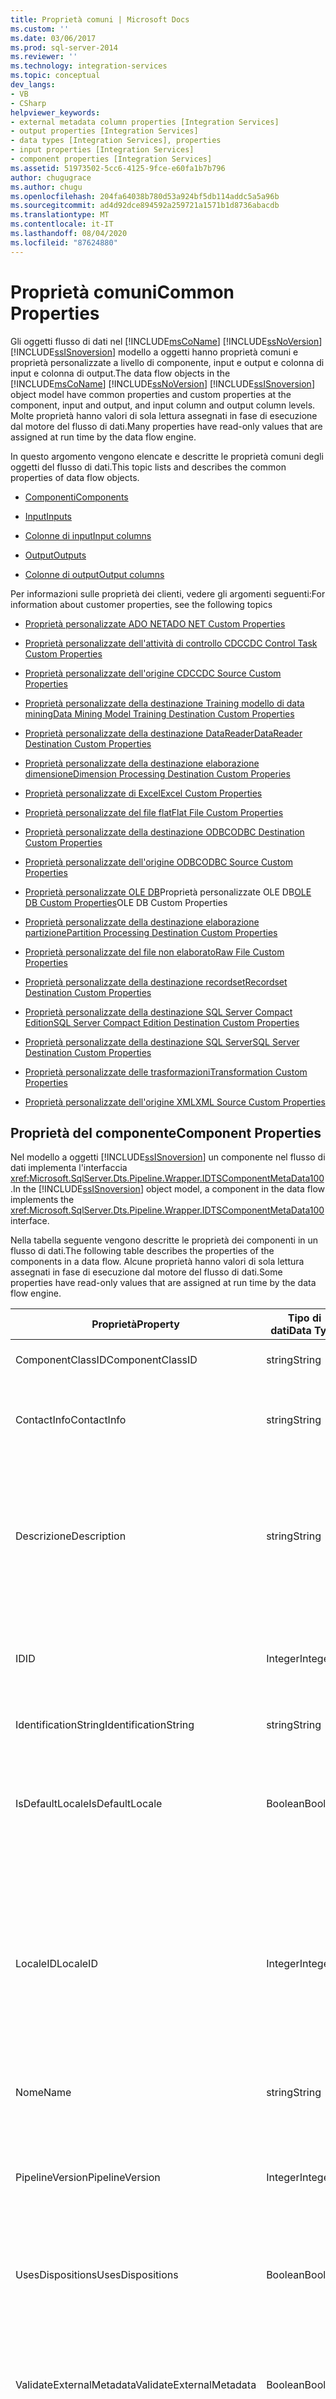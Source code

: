 ```yaml
---
title: Proprietà comuni | Microsoft Docs
ms.custom: ''
ms.date: 03/06/2017
ms.prod: sql-server-2014
ms.reviewer: ''
ms.technology: integration-services
ms.topic: conceptual
dev_langs:
- VB
- CSharp
helpviewer_keywords:
- external metadata column properties [Integration Services]
- output properties [Integration Services]
- data types [Integration Services], properties
- input properties [Integration Services]
- component properties [Integration Services]
ms.assetid: 51973502-5cc6-4125-9fce-e60fa1b7b796
author: chugugrace
ms.author: chugu
ms.openlocfilehash: 204fa64038b780d53a924bf5db114addc5a5a96b
ms.sourcegitcommit: ad4d92dce894592a259721a1571b1d8736abacdb
ms.translationtype: MT
ms.contentlocale: it-IT
ms.lasthandoff: 08/04/2020
ms.locfileid: "87624880"
---
```

# <a name="common-properties"></a><span data-ttu-id="7b763-102">Proprietà comuni</span><span class="sxs-lookup"><span data-stu-id="7b763-102">Common Properties</span></span>
  <span data-ttu-id="7b763-103">Gli oggetti flusso di dati nel [!INCLUDE[msCoName](../includes/msconame-md.md)] [!INCLUDE[ssNoVersion](../includes/ssnoversion-md.md)] [!INCLUDE[ssISnoversion](../includes/ssisnoversion-md.md)] modello a oggetti hanno proprietà comuni e proprietà personalizzate a livello di componente, input e output e colonna di input e colonna di output.</span><span class="sxs-lookup"><span data-stu-id="7b763-103">The data flow objects in the [!INCLUDE[msCoName](../includes/msconame-md.md)] [!INCLUDE[ssNoVersion](../includes/ssnoversion-md.md)] [!INCLUDE[ssISnoversion](../includes/ssisnoversion-md.md)] object model have common properties and custom properties at the component, input and output, and input column and output column levels.</span></span> <span data-ttu-id="7b763-104">Molte proprietà hanno valori di sola lettura assegnati in fase di esecuzione dal motore del flusso di dati.</span><span class="sxs-lookup"><span data-stu-id="7b763-104">Many properties have read-only values that are assigned at run time by the data flow engine.</span></span>  
  
 <span data-ttu-id="7b763-105">In questo argomento vengono elencate e descritte le proprietà comuni degli oggetti del flusso di dati.</span><span class="sxs-lookup"><span data-stu-id="7b763-105">This topic lists and describes the common properties of data flow objects.</span></span>  
  
-   [<span data-ttu-id="7b763-106">Componenti</span><span class="sxs-lookup"><span data-stu-id="7b763-106">Components</span></span>](#components)  
  
-   [<span data-ttu-id="7b763-107">Input</span><span class="sxs-lookup"><span data-stu-id="7b763-107">Inputs</span></span>](#inputs)  
  
-   [<span data-ttu-id="7b763-108">Colonne di input</span><span class="sxs-lookup"><span data-stu-id="7b763-108">Input columns</span></span>](#inputcolumns)  
  
-   [<span data-ttu-id="7b763-109">Output</span><span class="sxs-lookup"><span data-stu-id="7b763-109">Outputs</span></span>](#outputs)  
  
-   [<span data-ttu-id="7b763-110">Colonne di output</span><span class="sxs-lookup"><span data-stu-id="7b763-110">Output columns</span></span>](#outputcolumns)  
  
 <span data-ttu-id="7b763-111">Per informazioni sulle proprietà dei clienti, vedere gli argomenti seguenti:</span><span class="sxs-lookup"><span data-stu-id="7b763-111">For information about customer properties, see the following topics</span></span>  
  
-   [<span data-ttu-id="7b763-112">Proprietà personalizzate ADO NET</span><span class="sxs-lookup"><span data-stu-id="7b763-112">ADO NET Custom Properties</span></span>](data-flow/ado-net-custom-properties.md)  
  
-   [<span data-ttu-id="7b763-113">Proprietà personalizzate dell'attività di controllo CDC</span><span class="sxs-lookup"><span data-stu-id="7b763-113">CDC Control Task Custom Properties</span></span>](control-flow/cdc-control-task-custom-properties.md)  
  
-   [<span data-ttu-id="7b763-114">Proprietà personalizzate dell'origine CDC</span><span class="sxs-lookup"><span data-stu-id="7b763-114">CDC Source Custom Properties</span></span>](data-flow/cdc-source-custom-properties.md)  
  
-   [<span data-ttu-id="7b763-115">Proprietà personalizzate della destinazione Training modello di data mining</span><span class="sxs-lookup"><span data-stu-id="7b763-115">Data Mining Model Training Destination Custom Properties</span></span>](data-flow/data-mining-model-training-destination-custom-properties.md)  
  
-   [<span data-ttu-id="7b763-116">Proprietà personalizzate della destinazione DataReader</span><span class="sxs-lookup"><span data-stu-id="7b763-116">DataReader Destination Custom Properties</span></span>](data-flow/datareader-destination-custom-properties.md)  
  
-   [<span data-ttu-id="7b763-117">Proprietà personalizzate della destinazione elaborazione dimensione</span><span class="sxs-lookup"><span data-stu-id="7b763-117">Dimension Processing Destination Custom Properies</span></span>](data-flow/dimension-processing-destination-custom-properies.md)  
  
-   [<span data-ttu-id="7b763-118">Proprietà personalizzate di Excel</span><span class="sxs-lookup"><span data-stu-id="7b763-118">Excel Custom Properties</span></span>](data-flow/excel-custom-properties.md)  
  
-   [<span data-ttu-id="7b763-119">Proprietà personalizzate del file flat</span><span class="sxs-lookup"><span data-stu-id="7b763-119">Flat File Custom Properties</span></span>](data-flow/flat-file-custom-properties.md)  
  
-   [<span data-ttu-id="7b763-120">Proprietà personalizzate della destinazione ODBC</span><span class="sxs-lookup"><span data-stu-id="7b763-120">ODBC Destination Custom Properties</span></span>](data-flow/odbc-destination-custom-properties.md)  
  
-   [<span data-ttu-id="7b763-121">Proprietà personalizzate dell'origine ODBC</span><span class="sxs-lookup"><span data-stu-id="7b763-121">ODBC Source Custom Properties</span></span>](data-flow/odbc-source-custom-properties.md)  
  
-   <span data-ttu-id="7b763-122">[Proprietà personalizzate OLE DB](data-flow/ole-db-custom-properties.md)Proprietà personalizzate OLE DB</span><span class="sxs-lookup"><span data-stu-id="7b763-122">[OLE DB Custom Properties](data-flow/ole-db-custom-properties.md)OLE DB Custom Properties</span></span>  
  
-   [<span data-ttu-id="7b763-123">Proprietà personalizzate della destinazione elaborazione partizione</span><span class="sxs-lookup"><span data-stu-id="7b763-123">Partition Processing Destination Custom Properties</span></span>](data-flow/partition-processing-destination-custom-properties.md)  
  
-   [<span data-ttu-id="7b763-124">Proprietà personalizzate del file non elaborato</span><span class="sxs-lookup"><span data-stu-id="7b763-124">Raw File Custom Properties</span></span>](data-flow/raw-file-custom-properties.md)  
  
-   [<span data-ttu-id="7b763-125">Proprietà personalizzate della destinazione recordset</span><span class="sxs-lookup"><span data-stu-id="7b763-125">Recordset Destination Custom Properties</span></span>](data-flow/recordset-destination-custom-properties.md)  
  
-   [<span data-ttu-id="7b763-126">Proprietà personalizzate della destinazione SQL Server Compact Edition</span><span class="sxs-lookup"><span data-stu-id="7b763-126">SQL Server Compact Edition Destination Custom Properties</span></span>](data-flow/sql-server-compact-edition-destination-custom-properties.md)  
  
-   [<span data-ttu-id="7b763-127">Proprietà personalizzate della destinazione SQL Server</span><span class="sxs-lookup"><span data-stu-id="7b763-127">SQL Server Destination Custom Properties</span></span>](data-flow/sql-server-destination-custom-properties.md)  
  
-   [<span data-ttu-id="7b763-128">Proprietà personalizzate delle trasformazioni</span><span class="sxs-lookup"><span data-stu-id="7b763-128">Transformation Custom Properties</span></span>](data-flow/transformations/transformation-custom-properties.md)  
  
-   [<span data-ttu-id="7b763-129">Proprietà personalizzate dell'origine XML</span><span class="sxs-lookup"><span data-stu-id="7b763-129">XML Source Custom Properties</span></span>](data-flow/xml-source-custom-properties.md)  
  
##  <a name="component-properties"></a><a name="components"></a><span data-ttu-id="7b763-130">Proprietà del componente</span><span class="sxs-lookup"><span data-stu-id="7b763-130">Component Properties</span></span>  
 <span data-ttu-id="7b763-131">Nel modello a oggetti [!INCLUDE[ssISnoversion](../includes/ssisnoversion-md.md)] un componente nel flusso di dati implementa l'interfaccia <xref:Microsoft.SqlServer.Dts.Pipeline.Wrapper.IDTSComponentMetaData100>.</span><span class="sxs-lookup"><span data-stu-id="7b763-131">In the [!INCLUDE[ssISnoversion](../includes/ssisnoversion-md.md)] object model, a component in the data flow implements the <xref:Microsoft.SqlServer.Dts.Pipeline.Wrapper.IDTSComponentMetaData100> interface.</span></span>  
  
 <span data-ttu-id="7b763-132">Nella tabella seguente vengono descritte le proprietà dei componenti in un flusso di dati.</span><span class="sxs-lookup"><span data-stu-id="7b763-132">The following table describes the properties of the components in a data flow.</span></span> <span data-ttu-id="7b763-133">Alcune proprietà hanno valori di sola lettura assegnati in fase di esecuzione dal motore del flusso di dati.</span><span class="sxs-lookup"><span data-stu-id="7b763-133">Some properties have read-only values that are assigned at run time by the data flow engine.</span></span>  
  
|<span data-ttu-id="7b763-134">Proprietà</span><span class="sxs-lookup"><span data-stu-id="7b763-134">Property</span></span>|<span data-ttu-id="7b763-135">Tipo di dati</span><span class="sxs-lookup"><span data-stu-id="7b763-135">Data Type</span></span>|<span data-ttu-id="7b763-136">Descrizione</span><span class="sxs-lookup"><span data-stu-id="7b763-136">Description</span></span>|  
|--------------|---------------|-----------------|  
|<span data-ttu-id="7b763-137">ComponentClassID</span><span class="sxs-lookup"><span data-stu-id="7b763-137">ComponentClassID</span></span>|<span data-ttu-id="7b763-138">string</span><span class="sxs-lookup"><span data-stu-id="7b763-138">String</span></span>|<span data-ttu-id="7b763-139">Valore CLSID del componente.</span><span class="sxs-lookup"><span data-stu-id="7b763-139">The CLSID of the component.</span></span>|  
|<span data-ttu-id="7b763-140">ContactInfo</span><span class="sxs-lookup"><span data-stu-id="7b763-140">ContactInfo</span></span>|<span data-ttu-id="7b763-141">string</span><span class="sxs-lookup"><span data-stu-id="7b763-141">String</span></span>|<span data-ttu-id="7b763-142">Informazioni di contatto dello sviluppatore di un componente.</span><span class="sxs-lookup"><span data-stu-id="7b763-142">Contact information for the developer of a component.</span></span>|  
|<span data-ttu-id="7b763-143">Descrizione</span><span class="sxs-lookup"><span data-stu-id="7b763-143">Description</span></span>|<span data-ttu-id="7b763-144">string</span><span class="sxs-lookup"><span data-stu-id="7b763-144">String</span></span>|<span data-ttu-id="7b763-145">Descrizione del componente flusso di dati.</span><span class="sxs-lookup"><span data-stu-id="7b763-145">The description of the data flow component.</span></span> <span data-ttu-id="7b763-146">Il valore predefinito di questa proprietà è il nome del componente flusso di dati.</span><span class="sxs-lookup"><span data-stu-id="7b763-146">The default value of this property is the name of the data flow component.</span></span>|  
|<span data-ttu-id="7b763-147">ID</span><span class="sxs-lookup"><span data-stu-id="7b763-147">ID</span></span>|<span data-ttu-id="7b763-148">Integer</span><span class="sxs-lookup"><span data-stu-id="7b763-148">Integer</span></span>|<span data-ttu-id="7b763-149">Valore che identifica in modo univoco questa istanza del componente.</span><span class="sxs-lookup"><span data-stu-id="7b763-149">A value that uniquely identifies this instance of the component.</span></span>|  
|<span data-ttu-id="7b763-150">IdentificationString</span><span class="sxs-lookup"><span data-stu-id="7b763-150">IdentificationString</span></span>|<span data-ttu-id="7b763-151">string</span><span class="sxs-lookup"><span data-stu-id="7b763-151">String</span></span>|<span data-ttu-id="7b763-152">Identifica il componente.</span><span class="sxs-lookup"><span data-stu-id="7b763-152">Identifies the component.</span></span>|  
|<span data-ttu-id="7b763-153">IsDefaultLocale</span><span class="sxs-lookup"><span data-stu-id="7b763-153">IsDefaultLocale</span></span>|<span data-ttu-id="7b763-154">Boolean</span><span class="sxs-lookup"><span data-stu-id="7b763-154">Boolean</span></span>|<span data-ttu-id="7b763-155">Indica se il componente utilizza le impostazioni locali dell'attività Flusso di dati alla quale appartiene.</span><span class="sxs-lookup"><span data-stu-id="7b763-155">Indicates whether the component uses the locale of the Data Flow task to which it belongs.</span></span>|  
|<span data-ttu-id="7b763-156">LocaleID</span><span class="sxs-lookup"><span data-stu-id="7b763-156">LocaleID</span></span>|<span data-ttu-id="7b763-157">Integer</span><span class="sxs-lookup"><span data-stu-id="7b763-157">Integer</span></span>|<span data-ttu-id="7b763-158">Impostazioni locali che il componente flusso di dati utilizza durante l'esecuzione del pacchetto.</span><span class="sxs-lookup"><span data-stu-id="7b763-158">The locale that the data flow component uses when the package runs.</span></span> <span data-ttu-id="7b763-159">Tutte le impostazioni locali di Windows sono disponibili per l'utilizzo nei componenti flusso di dati.</span><span class="sxs-lookup"><span data-stu-id="7b763-159">All Windows locales are available for use in data flow components.</span></span>|  
|<span data-ttu-id="7b763-160">Nome</span><span class="sxs-lookup"><span data-stu-id="7b763-160">Name</span></span>|<span data-ttu-id="7b763-161">string</span><span class="sxs-lookup"><span data-stu-id="7b763-161">String</span></span>|<span data-ttu-id="7b763-162">Nome del componente del flusso di dati.</span><span class="sxs-lookup"><span data-stu-id="7b763-162">The name of the data flow component.</span></span>|  
|<span data-ttu-id="7b763-163">PipelineVersion</span><span class="sxs-lookup"><span data-stu-id="7b763-163">PipelineVersion</span></span>|<span data-ttu-id="7b763-164">Integer</span><span class="sxs-lookup"><span data-stu-id="7b763-164">Integer</span></span>|<span data-ttu-id="7b763-165">Versione dell'attività Flusso di dati nella quale il componente è progettato per l'esecuzione.</span><span class="sxs-lookup"><span data-stu-id="7b763-165">The version of the data flow task within which a component is designed to execute.</span></span>|  
|<span data-ttu-id="7b763-166">UsesDispositions</span><span class="sxs-lookup"><span data-stu-id="7b763-166">UsesDispositions</span></span>|<span data-ttu-id="7b763-167">Boolean</span><span class="sxs-lookup"><span data-stu-id="7b763-167">Boolean</span></span>|<span data-ttu-id="7b763-168">Indica se un componente ha un output degli errori.</span><span class="sxs-lookup"><span data-stu-id="7b763-168">Indicates whether a component has an error output.</span></span>|  
|<span data-ttu-id="7b763-169">ValidateExternalMetadata</span><span class="sxs-lookup"><span data-stu-id="7b763-169">ValidateExternalMetadata</span></span>|<span data-ttu-id="7b763-170">Boolean</span><span class="sxs-lookup"><span data-stu-id="7b763-170">Boolean</span></span>|<span data-ttu-id="7b763-171">Indica se i metadati delle colonne esterne sono convalidati.</span><span class="sxs-lookup"><span data-stu-id="7b763-171">Indicates whether the metadata of external columns is validated.</span></span> <span data-ttu-id="7b763-172">Il valore predefinito di questa proprietà è `True`.</span><span class="sxs-lookup"><span data-stu-id="7b763-172">The default value of this property is `True`.</span></span>|  
|<span data-ttu-id="7b763-173">Versione</span><span class="sxs-lookup"><span data-stu-id="7b763-173">Version</span></span>|<span data-ttu-id="7b763-174">Integer</span><span class="sxs-lookup"><span data-stu-id="7b763-174">Integer</span></span>|<span data-ttu-id="7b763-175">Versione di un componente.</span><span class="sxs-lookup"><span data-stu-id="7b763-175">The version of a component.</span></span>|  
  
##  <a name="input-properties"></a><a name="inputs"></a><span data-ttu-id="7b763-176">Proprietà di input</span><span class="sxs-lookup"><span data-stu-id="7b763-176">Input Properties</span></span>  
 <span data-ttu-id="7b763-177">Nel modello a oggetti [!INCLUDE[ssISnoversion](../includes/ssisnoversion-md.md)] , le trasformazioni e le destinazioni includono input.</span><span class="sxs-lookup"><span data-stu-id="7b763-177">In the [!INCLUDE[ssISnoversion](../includes/ssisnoversion-md.md)] object model, transformations and destinations have inputs.</span></span> <span data-ttu-id="7b763-178">L'input di un componente nel flusso di dati implementa l'interfaccia <xref:Microsoft.SqlServer.Dts.Pipeline.Wrapper.IDTSInput100>.</span><span class="sxs-lookup"><span data-stu-id="7b763-178">An input of a component in the data flow implements the <xref:Microsoft.SqlServer.Dts.Pipeline.Wrapper.IDTSInput100> interface.</span></span>  
  
 <span data-ttu-id="7b763-179">Nella tabella seguente vengono descritte le proprietà degli input dei componenti in un flusso di dati.</span><span class="sxs-lookup"><span data-stu-id="7b763-179">The following table describes the properties of the inputs of components in a data flow.</span></span> <span data-ttu-id="7b763-180">Alcune proprietà hanno valori di sola lettura assegnati in fase di esecuzione dal motore del flusso di dati.</span><span class="sxs-lookup"><span data-stu-id="7b763-180">Some properties have read-only values that are assigned at run time by the data flow engine.</span></span>  
  
|<span data-ttu-id="7b763-181">Proprietà</span><span class="sxs-lookup"><span data-stu-id="7b763-181">Property</span></span>|<span data-ttu-id="7b763-182">Tipo di dati</span><span class="sxs-lookup"><span data-stu-id="7b763-182">Data Type</span></span>|<span data-ttu-id="7b763-183">Descrizione</span><span class="sxs-lookup"><span data-stu-id="7b763-183">Description</span></span>|  
|--------------|---------------|-----------------|  
|<span data-ttu-id="7b763-184">Descrizione</span><span class="sxs-lookup"><span data-stu-id="7b763-184">Description</span></span>|<span data-ttu-id="7b763-185">string</span><span class="sxs-lookup"><span data-stu-id="7b763-185">String</span></span>|<span data-ttu-id="7b763-186">Descrizione dell'input.</span><span class="sxs-lookup"><span data-stu-id="7b763-186">The description of the input.</span></span>|  
|<span data-ttu-id="7b763-187">ErrorOrTruncationOperation</span><span class="sxs-lookup"><span data-stu-id="7b763-187">ErrorOrTruncationOperation</span></span>|<span data-ttu-id="7b763-188">string</span><span class="sxs-lookup"><span data-stu-id="7b763-188">String</span></span>|<span data-ttu-id="7b763-189">Stringa facoltativa che specifica i tipi di errori o troncamenti che possono verificarsi durante l'elaborazione di una riga.</span><span class="sxs-lookup"><span data-stu-id="7b763-189">An optional string that specifies the types of errors or truncations that can occur when processing a row.</span></span>|  
|<span data-ttu-id="7b763-190">ErrorRowDisposition</span><span class="sxs-lookup"><span data-stu-id="7b763-190">ErrorRowDisposition</span></span>|<xref:Microsoft.SqlServer.Dts.Pipeline.Wrapper.DTSRowDisposition>|<span data-ttu-id="7b763-191">Valore che specifica la gestione degli errori.</span><span class="sxs-lookup"><span data-stu-id="7b763-191">A value that specifies the handling of errors.</span></span> <span data-ttu-id="7b763-192">I possibili valori sono `Fail component`, `Ignore failure` e `Redirect row`.</span><span class="sxs-lookup"><span data-stu-id="7b763-192">The values are `Fail component`, `Ignore failure`, and `Redirect row`.</span></span>|  
|<span data-ttu-id="7b763-193">HasSideEffects</span><span class="sxs-lookup"><span data-stu-id="7b763-193">HasSideEffects</span></span>|<span data-ttu-id="7b763-194">Boolean</span><span class="sxs-lookup"><span data-stu-id="7b763-194">Boolean</span></span>|<span data-ttu-id="7b763-195">Indica se un componente può essere rimosso dal piano di esecuzione del flusso di dati quando non è collegato a un componente downstream e quando `RunInOptimizedMode` è `true` .</span><span class="sxs-lookup"><span data-stu-id="7b763-195">Indicates whether a component can be removed from the execution plan of the data flow when it is not attached to a downstream component and when `RunInOptimizedMode` is `true`.</span></span>|  
|<span data-ttu-id="7b763-196">ID</span><span class="sxs-lookup"><span data-stu-id="7b763-196">ID</span></span>|<span data-ttu-id="7b763-197">Integer</span><span class="sxs-lookup"><span data-stu-id="7b763-197">Integer</span></span>|<span data-ttu-id="7b763-198">Valore che identifica l'input in modo univoco.</span><span class="sxs-lookup"><span data-stu-id="7b763-198">A value that uniquely identifies the input.</span></span>|  
|<span data-ttu-id="7b763-199">IdentificationString</span><span class="sxs-lookup"><span data-stu-id="7b763-199">IdentificationString</span></span>|<span data-ttu-id="7b763-200">string</span><span class="sxs-lookup"><span data-stu-id="7b763-200">String</span></span>|<span data-ttu-id="7b763-201">Stringa che identifica l'input.</span><span class="sxs-lookup"><span data-stu-id="7b763-201">A string that identifies the input.</span></span>|  
|<span data-ttu-id="7b763-202">IsSorted</span><span class="sxs-lookup"><span data-stu-id="7b763-202">IsSorted</span></span>|<span data-ttu-id="7b763-203">Boolean</span><span class="sxs-lookup"><span data-stu-id="7b763-203">Boolean</span></span>|<span data-ttu-id="7b763-204">Indica se i dati nell'input sono ordinati.</span><span class="sxs-lookup"><span data-stu-id="7b763-204">Indicates whether the data in the input is sorted.</span></span>|  
|<span data-ttu-id="7b763-205">Nome</span><span class="sxs-lookup"><span data-stu-id="7b763-205">Name</span></span>|<span data-ttu-id="7b763-206">string</span><span class="sxs-lookup"><span data-stu-id="7b763-206">String</span></span>|<span data-ttu-id="7b763-207">Nome dell'input.</span><span class="sxs-lookup"><span data-stu-id="7b763-207">The name of the input.</span></span>|  
|<span data-ttu-id="7b763-208">SourceLocale</span><span class="sxs-lookup"><span data-stu-id="7b763-208">SourceLocale</span></span>|<span data-ttu-id="7b763-209">Integer</span><span class="sxs-lookup"><span data-stu-id="7b763-209">Integer</span></span>|<span data-ttu-id="7b763-210">ID delle impostazioni locali (LCID) dei dati di input.</span><span class="sxs-lookup"><span data-stu-id="7b763-210">The locale ID (LCID) of the input data.</span></span>|  
|<span data-ttu-id="7b763-211">TruncationRowDisposition</span><span class="sxs-lookup"><span data-stu-id="7b763-211">TruncationRowDisposition</span></span>|<xref:Microsoft.SqlServer.Dts.Pipeline.Wrapper.DTSRowDisposition>|<span data-ttu-id="7b763-212">Valore che determina la gestione dei troncamenti da parte del componente durante l'elaborazione delle righe.</span><span class="sxs-lookup"><span data-stu-id="7b763-212">A value that determines how the component handles truncations that occur when processing rows.</span></span> <span data-ttu-id="7b763-213">.</span><span class="sxs-lookup"><span data-stu-id="7b763-213">.</span></span> <span data-ttu-id="7b763-214">I possibili valori sono `Fail component`, `Ignore failure` e `Redirect row`.</span><span class="sxs-lookup"><span data-stu-id="7b763-214">The values are `Fail component`, `Ignore failure`, and `Redirect row`.</span></span>|  
  
 <span data-ttu-id="7b763-215">Le destinazioni e alcune trasformazioni non supportano gli output degli errori e le proprietà ErrorRowDisposition e TruncationRowDisposition di questi componenti sono di sola lettura.</span><span class="sxs-lookup"><span data-stu-id="7b763-215">Destinations and some transformations do not support error outputs, and the ErrorRowDisposition and TruncationRowDisposition properties of these components are read-only.</span></span>  
  
###  <a name="input-column-properties"></a><a name="inputcolumns"></a><span data-ttu-id="7b763-216">Proprietà delle colonne di input</span><span class="sxs-lookup"><span data-stu-id="7b763-216">Input Column Properties</span></span>  
 <span data-ttu-id="7b763-217">Nel modello a oggetti [!INCLUDE[ssISnoversion](../includes/ssisnoversion-md.md)] , un input contiene una raccolta di colonne di input.</span><span class="sxs-lookup"><span data-stu-id="7b763-217">In the [!INCLUDE[ssISnoversion](../includes/ssisnoversion-md.md)] object model, an input contains a collection of input columns.</span></span> <span data-ttu-id="7b763-218">Una colonna di input di un componente nel flusso di dati implementa l'interfaccia <xref:Microsoft.SqlServer.Dts.Pipeline.Wrapper.IDTSInputColumn100>.</span><span class="sxs-lookup"><span data-stu-id="7b763-218">An input column of a component in the data flow implements the <xref:Microsoft.SqlServer.Dts.Pipeline.Wrapper.IDTSInputColumn100> interface.</span></span>  
  
 <span data-ttu-id="7b763-219">Nella tabella seguente vengono descritte le proprietà delle colonne di input dei componenti in un flusso di dati.</span><span class="sxs-lookup"><span data-stu-id="7b763-219">The following table describes the properties of the input columns of components in a data flow.</span></span> <span data-ttu-id="7b763-220">Alcune proprietà hanno valori di sola lettura assegnati in fase di esecuzione dal motore del flusso di dati.</span><span class="sxs-lookup"><span data-stu-id="7b763-220">Some properties have read-only values that are assigned at run time by the data flow engine.</span></span>  
  
|<span data-ttu-id="7b763-221">Proprietà</span><span class="sxs-lookup"><span data-stu-id="7b763-221">Property</span></span>|<span data-ttu-id="7b763-222">Tipo di dati</span><span class="sxs-lookup"><span data-stu-id="7b763-222">Data Type</span></span>|<span data-ttu-id="7b763-223">Descrizione</span><span class="sxs-lookup"><span data-stu-id="7b763-223">Description</span></span>|  
|--------------|---------------|-----------------|  
|<span data-ttu-id="7b763-224">ComparisonFlags</span><span class="sxs-lookup"><span data-stu-id="7b763-224">ComparisonFlags</span></span>|<span data-ttu-id="7b763-225">Integer</span><span class="sxs-lookup"><span data-stu-id="7b763-225">Integer</span></span>|<span data-ttu-id="7b763-226">Set di flag che specificano il confronto di colonne che hanno un tipo di dati character.</span><span class="sxs-lookup"><span data-stu-id="7b763-226">A set of flags that specify the comparison of columns that have a character data type.</span></span> <span data-ttu-id="7b763-227">Per altre informazioni, vedere [Comparing String Data](data-flow/comparing-string-data.md).</span><span class="sxs-lookup"><span data-stu-id="7b763-227">For more information, see [Comparing String Data](data-flow/comparing-string-data.md).</span></span>|  
|<span data-ttu-id="7b763-228">Descrizione</span><span class="sxs-lookup"><span data-stu-id="7b763-228">Description</span></span>|<span data-ttu-id="7b763-229">string</span><span class="sxs-lookup"><span data-stu-id="7b763-229">String</span></span>|<span data-ttu-id="7b763-230">Descrive la colonna di input.</span><span class="sxs-lookup"><span data-stu-id="7b763-230">Describes the input column.</span></span>|  
|<span data-ttu-id="7b763-231">ErrorOrTruncationOperation</span><span class="sxs-lookup"><span data-stu-id="7b763-231">ErrorOrTruncationOperation</span></span>|<span data-ttu-id="7b763-232">string</span><span class="sxs-lookup"><span data-stu-id="7b763-232">String</span></span>|<span data-ttu-id="7b763-233">Stringa facoltativa che specifica i tipi di errori o troncamenti che possono verificarsi durante l'elaborazione di una riga.</span><span class="sxs-lookup"><span data-stu-id="7b763-233">An optional string that specifies the types of errors or truncations that can occur when processing a row.</span></span>|  
|<span data-ttu-id="7b763-234">ErrorRowDisposition</span><span class="sxs-lookup"><span data-stu-id="7b763-234">ErrorRowDisposition</span></span>|<xref:Microsoft.SqlServer.Dts.Pipeline.Wrapper.DTSRowDisposition>|<span data-ttu-id="7b763-235">Valore che specifica la gestione degli errori.</span><span class="sxs-lookup"><span data-stu-id="7b763-235">A value that specifies the handling of errors.</span></span> <span data-ttu-id="7b763-236">I possibili valori sono `Fail component`, `Ignore failure` e `Redirect row`.</span><span class="sxs-lookup"><span data-stu-id="7b763-236">The values are `Fail component`, `Ignore failure`, and `Redirect row`.</span></span>|  
|<span data-ttu-id="7b763-237">ExternalMetadataColumnID</span><span class="sxs-lookup"><span data-stu-id="7b763-237">ExternalMetadataColumnID</span></span>|<xref:Microsoft.SqlServer.Dts.Pipeline.Wrapper.IDTSExternalMetadataColumn100>|<span data-ttu-id="7b763-238">ID della colonna di metadati esterna assegnato a una colonna di input.</span><span class="sxs-lookup"><span data-stu-id="7b763-238">The ID of the external metadata column assigned to an input column.</span></span>|  
|<span data-ttu-id="7b763-239">ID</span><span class="sxs-lookup"><span data-stu-id="7b763-239">ID</span></span>|<span data-ttu-id="7b763-240">Integer</span><span class="sxs-lookup"><span data-stu-id="7b763-240">Integer</span></span>|<span data-ttu-id="7b763-241">Valore che identifica la colonna di input in modo univoco.</span><span class="sxs-lookup"><span data-stu-id="7b763-241">A value that uniquely identifies the input column.</span></span>|  
|<span data-ttu-id="7b763-242">IdentificationString</span><span class="sxs-lookup"><span data-stu-id="7b763-242">IdentificationString</span></span>|<span data-ttu-id="7b763-243">string</span><span class="sxs-lookup"><span data-stu-id="7b763-243">String</span></span>|<span data-ttu-id="7b763-244">Stringa che identifica la colonna di input.</span><span class="sxs-lookup"><span data-stu-id="7b763-244">A string that identifies the input column.</span></span>|  
|<span data-ttu-id="7b763-245">LineageID</span><span class="sxs-lookup"><span data-stu-id="7b763-245">LineageID</span></span>|<span data-ttu-id="7b763-246">Integer</span><span class="sxs-lookup"><span data-stu-id="7b763-246">Integer</span></span>|<span data-ttu-id="7b763-247">ID della colonna a monte.</span><span class="sxs-lookup"><span data-stu-id="7b763-247">The ID of the upstream column.</span></span>|  
|<span data-ttu-id="7b763-248">Nome</span><span class="sxs-lookup"><span data-stu-id="7b763-248">Name</span></span>|<span data-ttu-id="7b763-249">string</span><span class="sxs-lookup"><span data-stu-id="7b763-249">String</span></span>|<span data-ttu-id="7b763-250">Nome della colonna di input.</span><span class="sxs-lookup"><span data-stu-id="7b763-250">The name of the input column.</span></span>|  
|<span data-ttu-id="7b763-251">SortKeyPosition</span><span class="sxs-lookup"><span data-stu-id="7b763-251">SortKeyPosition</span></span>|<span data-ttu-id="7b763-252">Integer</span><span class="sxs-lookup"><span data-stu-id="7b763-252">Integer</span></span>|<span data-ttu-id="7b763-253">Valore che indica se una colonna è ordinata, l'ordinamento e la sequenza di ordinamento di più colonne.</span><span class="sxs-lookup"><span data-stu-id="7b763-253">A value that indicates whether a column is sorted, its sort order, and the sequence in which multiple columns are sorted.</span></span> <span data-ttu-id="7b763-254">Il valore **0** indica che la colonna non è ordinata.</span><span class="sxs-lookup"><span data-stu-id="7b763-254">The value **0** indicates the column is not sorted.</span></span>  <span data-ttu-id="7b763-255">Per altre informazioni, vedere [Ordinamento dei dati per le trasformazioni Unione e Merge Join](data-flow/transformations/sort-data-for-the-merge-and-merge-join-transformations.md).</span><span class="sxs-lookup"><span data-stu-id="7b763-255">For more information, see [Sort Data for the Merge and Merge Join Transformations](data-flow/transformations/sort-data-for-the-merge-and-merge-join-transformations.md).</span></span>|  
|<span data-ttu-id="7b763-256">TruncationRowDisposition</span><span class="sxs-lookup"><span data-stu-id="7b763-256">TruncationRowDisposition</span></span>|<xref:Microsoft.SqlServer.Dts.Pipeline.Wrapper.DTSRowDisposition>|<span data-ttu-id="7b763-257">Valore che determina la gestione dei troncamenti da parte del componente durante l'elaborazione delle righe.</span><span class="sxs-lookup"><span data-stu-id="7b763-257">A value that determines how the component handles truncations that occur when processing rows.</span></span> <span data-ttu-id="7b763-258">I possibili valori sono `Fail component`, `Ignore failure` e `Redirect row`.</span><span class="sxs-lookup"><span data-stu-id="7b763-258">The values are `Fail component`, `Ignore failure`, and `Redirect row`.</span></span>|  
|<span data-ttu-id="7b763-259">UpstreamComponentName</span><span class="sxs-lookup"><span data-stu-id="7b763-259">UpstreamComponentName</span></span>|<span data-ttu-id="7b763-260">string</span><span class="sxs-lookup"><span data-stu-id="7b763-260">String</span></span>|<span data-ttu-id="7b763-261">Nome del componente a monte.</span><span class="sxs-lookup"><span data-stu-id="7b763-261">The name of the upstream component.</span></span>|  
|<span data-ttu-id="7b763-262">UsageType</span><span class="sxs-lookup"><span data-stu-id="7b763-262">UsageType</span></span>|<xref:Microsoft.SqlServer.Dts.Pipeline.Wrapper.DTSUsageType>|<span data-ttu-id="7b763-263">Valore che determina come una colonna di input viene utilizzata dal componente.</span><span class="sxs-lookup"><span data-stu-id="7b763-263">A value that determines how an input column is used by the component.</span></span>|  
  
 <span data-ttu-id="7b763-264">Le colonne di input includono anche le proprietà del tipo di dati descritte in "Proprietà del tipo di dati".</span><span class="sxs-lookup"><span data-stu-id="7b763-264">Input columns also have the data type properties described under "Data Type Properties."</span></span>  
  
##  <a name="output-properties"></a><a name="outputs"></a><span data-ttu-id="7b763-265">Proprietà di output</span><span class="sxs-lookup"><span data-stu-id="7b763-265">Output Properties</span></span>  
 <span data-ttu-id="7b763-266">Nel modello a oggetti [!INCLUDE[ssISnoversion](../includes/ssisnoversion-md.md)] , le origini e le trasformazioni includono output.</span><span class="sxs-lookup"><span data-stu-id="7b763-266">In the [!INCLUDE[ssISnoversion](../includes/ssisnoversion-md.md)] object model, sources and transformations have outputs.</span></span> <span data-ttu-id="7b763-267">L'output di un componente nel flusso di dati implementa l'interfaccia <xref:Microsoft.SqlServer.Dts.Pipeline.Wrapper.IDTSOutput100>.</span><span class="sxs-lookup"><span data-stu-id="7b763-267">An output of a component in the data flow implements the <xref:Microsoft.SqlServer.Dts.Pipeline.Wrapper.IDTSOutput100> interface.</span></span>  
  
 <span data-ttu-id="7b763-268">Nella tabella seguente vengono descritte le proprietà degli output dei componenti in un flusso di dati.</span><span class="sxs-lookup"><span data-stu-id="7b763-268">The following table describes the properties of the outputs of components in a data flow.</span></span> <span data-ttu-id="7b763-269">Alcune proprietà hanno valori di sola lettura assegnati in fase di esecuzione dal motore del flusso di dati.</span><span class="sxs-lookup"><span data-stu-id="7b763-269">Some properties have read-only values that are assigned at run time by the data flow engine.</span></span>  
  
|<span data-ttu-id="7b763-270">Proprietà</span><span class="sxs-lookup"><span data-stu-id="7b763-270">Property</span></span>|<span data-ttu-id="7b763-271">Tipo di dati</span><span class="sxs-lookup"><span data-stu-id="7b763-271">Data Type</span></span>|<span data-ttu-id="7b763-272">Descrizione</span><span class="sxs-lookup"><span data-stu-id="7b763-272">Description</span></span>|  
|--------------|---------------|-----------------|  
|<span data-ttu-id="7b763-273">DeleteOutputOnPathDetached</span><span class="sxs-lookup"><span data-stu-id="7b763-273">DeleteOutputOnPathDetached</span></span>|<span data-ttu-id="7b763-274">Boolean</span><span class="sxs-lookup"><span data-stu-id="7b763-274">Boolean</span></span>|<span data-ttu-id="7b763-275">Valore che determina se il motore del flusso di dati elimina l'output quando viene scollegato da un percorso.</span><span class="sxs-lookup"><span data-stu-id="7b763-275">A value that determines whether the data flow engine deletes the output when it is detached from a path.</span></span>|  
|<span data-ttu-id="7b763-276">Descrizione</span><span class="sxs-lookup"><span data-stu-id="7b763-276">Description</span></span>|<span data-ttu-id="7b763-277">string</span><span class="sxs-lookup"><span data-stu-id="7b763-277">String</span></span>|<span data-ttu-id="7b763-278">Descrive l'output.</span><span class="sxs-lookup"><span data-stu-id="7b763-278">Describes the output.</span></span>|  
|<span data-ttu-id="7b763-279">ErrorOrTruncationOperation</span><span class="sxs-lookup"><span data-stu-id="7b763-279">ErrorOrTruncationOperation</span></span>|<span data-ttu-id="7b763-280">string</span><span class="sxs-lookup"><span data-stu-id="7b763-280">String</span></span>|<span data-ttu-id="7b763-281">Stringa facoltativa che specifica i tipi di errori o troncamenti che possono verificarsi durante l'elaborazione di una riga.</span><span class="sxs-lookup"><span data-stu-id="7b763-281">An optional string that specifies the types of errors or truncations that can occur when processing a row.</span></span>|  
|<span data-ttu-id="7b763-282">ErrorRowDisposition</span><span class="sxs-lookup"><span data-stu-id="7b763-282">ErrorRowDisposition</span></span>|<xref:Microsoft.SqlServer.Dts.Pipeline.Wrapper.DTSRowDisposition>|<span data-ttu-id="7b763-283">Valore che specifica la gestione degli errori.</span><span class="sxs-lookup"><span data-stu-id="7b763-283">A value that specifies the handling of errors.</span></span> <span data-ttu-id="7b763-284">I possibili valori sono `Fail component`, `Ignore failure` e `Redirect row`.</span><span class="sxs-lookup"><span data-stu-id="7b763-284">The values are `Fail component`, `Ignore failure`, and `Redirect row`.</span></span>|  
|<span data-ttu-id="7b763-285">ExclusionGroup</span><span class="sxs-lookup"><span data-stu-id="7b763-285">ExclusionGroup</span></span>|<span data-ttu-id="7b763-286">Integer</span><span class="sxs-lookup"><span data-stu-id="7b763-286">Integer</span></span>|<span data-ttu-id="7b763-287">Valore che identifica un gruppo di output che si escludono a vicenda.</span><span class="sxs-lookup"><span data-stu-id="7b763-287">A value that identifies a group of mutually exclusive outputs.</span></span>|  
|<span data-ttu-id="7b763-288">HasSideEffects</span><span class="sxs-lookup"><span data-stu-id="7b763-288">HasSideEffects</span></span>|<span data-ttu-id="7b763-289">Boolean</span><span class="sxs-lookup"><span data-stu-id="7b763-289">Boolean</span></span>|<span data-ttu-id="7b763-290">Valore che indica se un componente può essere rimosso dal piano di esecuzione del flusso di dati se non è collegato a un componente a monte e se la proprietà `RunInOptimizedMode` è impostata su `true`.</span><span class="sxs-lookup"><span data-stu-id="7b763-290">A value that indicates whether a component can be removed from the execution plan of the data flow when it is not attached to an upstream component and when `RunInOptimizedMode` is `true`.</span></span>|  
|<span data-ttu-id="7b763-291">ID</span><span class="sxs-lookup"><span data-stu-id="7b763-291">ID</span></span>|<span data-ttu-id="7b763-292">Integer</span><span class="sxs-lookup"><span data-stu-id="7b763-292">Integer</span></span>|<span data-ttu-id="7b763-293">Valore che identifica l'output in modo univoco.</span><span class="sxs-lookup"><span data-stu-id="7b763-293">A value that uniquely identifies the output.</span></span>|  
|<span data-ttu-id="7b763-294">IdentificationString</span><span class="sxs-lookup"><span data-stu-id="7b763-294">IdentificationString</span></span>|<span data-ttu-id="7b763-295">string</span><span class="sxs-lookup"><span data-stu-id="7b763-295">String</span></span>|<span data-ttu-id="7b763-296">Stringa che identifica l'output.</span><span class="sxs-lookup"><span data-stu-id="7b763-296">A string that identifies the output.</span></span>|  
|<span data-ttu-id="7b763-297">IsErrorOut</span><span class="sxs-lookup"><span data-stu-id="7b763-297">IsErrorOut</span></span>|<span data-ttu-id="7b763-298">Boolean</span><span class="sxs-lookup"><span data-stu-id="7b763-298">Boolean</span></span>|<span data-ttu-id="7b763-299">Indica se l'output è un output degli errori.</span><span class="sxs-lookup"><span data-stu-id="7b763-299">Indicates whether the output is an error output.</span></span>|  
|<span data-ttu-id="7b763-300">IsSorted</span><span class="sxs-lookup"><span data-stu-id="7b763-300">IsSorted</span></span>|<span data-ttu-id="7b763-301">Boolean</span><span class="sxs-lookup"><span data-stu-id="7b763-301">Boolean</span></span>|<span data-ttu-id="7b763-302">Indica se l'output è ordinato.</span><span class="sxs-lookup"><span data-stu-id="7b763-302">Indicates whether the output is sorted.</span></span> <span data-ttu-id="7b763-303">Il valore predefinito è `False`.</span><span class="sxs-lookup"><span data-stu-id="7b763-303">The default value is `False`.</span></span><br /><br /> <span data-ttu-id="7b763-304">Importante l'impostazione del valore della proprietà su \*\*non \* \* consente di ordinare i dati. \* \* \*\* `IsSorted` `True`</span><span class="sxs-lookup"><span data-stu-id="7b763-304">**\*\* Important \*\*** Setting the value of the `IsSorted` property to `True` does not sort the data.</span></span> <span data-ttu-id="7b763-305">Questa proprietà fornisce solo un hint ai componenti a valle in relazione all'ordinamento precedente dei dati.</span><span class="sxs-lookup"><span data-stu-id="7b763-305">This property only provides a hint to downstream components that the data has been previously sorted.</span></span> <span data-ttu-id="7b763-306">Per altre informazioni, vedere [Ordinamento dei dati per le trasformazioni Unione e Merge Join](data-flow/transformations/sort-data-for-the-merge-and-merge-join-transformations.md).</span><span class="sxs-lookup"><span data-stu-id="7b763-306">For more information, see [Sort Data for the Merge and Merge Join Transformations](data-flow/transformations/sort-data-for-the-merge-and-merge-join-transformations.md).</span></span>|  
|<span data-ttu-id="7b763-307">Nome</span><span class="sxs-lookup"><span data-stu-id="7b763-307">Name</span></span>|<span data-ttu-id="7b763-308">string</span><span class="sxs-lookup"><span data-stu-id="7b763-308">String</span></span>|<span data-ttu-id="7b763-309">Nome dell'output.</span><span class="sxs-lookup"><span data-stu-id="7b763-309">The name of the output.</span></span>|  
|<span data-ttu-id="7b763-310">SynchronousInputID</span><span class="sxs-lookup"><span data-stu-id="7b763-310">SynchronousInputID</span></span>|<span data-ttu-id="7b763-311">Integer</span><span class="sxs-lookup"><span data-stu-id="7b763-311">Integer</span></span>|<span data-ttu-id="7b763-312">ID di un input sincrono all'output.</span><span class="sxs-lookup"><span data-stu-id="7b763-312">The ID of an input that is synchronous to the output.</span></span>|  
|<span data-ttu-id="7b763-313">TruncationRowDisposition</span><span class="sxs-lookup"><span data-stu-id="7b763-313">TruncationRowDisposition</span></span>|<xref:Microsoft.SqlServer.Dts.Pipeline.Wrapper.DTSRowDisposition>|<span data-ttu-id="7b763-314">Valore che determina la gestione dei troncamenti da parte del componente durante l'elaborazione delle righe.</span><span class="sxs-lookup"><span data-stu-id="7b763-314">A value that determines how the component handles truncations that occur when processing rows.</span></span> <span data-ttu-id="7b763-315">I possibili valori sono `Fail component`, `Ignore failure` e `Redirect row`.</span><span class="sxs-lookup"><span data-stu-id="7b763-315">The values are `Fail component`, `Ignore failure`, and `Redirect row`.</span></span>|  
  
###  <a name="output-column-properties"></a><a name="outputcolumns"></a><span data-ttu-id="7b763-316">Proprietà della colonna di output</span><span class="sxs-lookup"><span data-stu-id="7b763-316">Output Column Properties</span></span>  
 <span data-ttu-id="7b763-317">Nel modello a oggetti [!INCLUDE[ssISnoversion](../includes/ssisnoversion-md.md)] , un output contiene una raccolta di colonne di output.</span><span class="sxs-lookup"><span data-stu-id="7b763-317">In the [!INCLUDE[ssISnoversion](../includes/ssisnoversion-md.md)] object model, an output contains a collection of output columns.</span></span> <span data-ttu-id="7b763-318">Una colonna di output di un componente nel flusso di dati implementa l'interfaccia <xref:Microsoft.SqlServer.Dts.Pipeline.Wrapper.IDTSOutputColumn100>.</span><span class="sxs-lookup"><span data-stu-id="7b763-318">An output column of a component in the data flow implements the <xref:Microsoft.SqlServer.Dts.Pipeline.Wrapper.IDTSOutputColumn100> interface.</span></span>  
  
 <span data-ttu-id="7b763-319">Nella tabella seguente vengono descritte le proprietà delle colonne di output dei componenti in un flusso di dati.</span><span class="sxs-lookup"><span data-stu-id="7b763-319">The following table describes the properties of the output columns of components in a data flow.</span></span> <span data-ttu-id="7b763-320">Alcune proprietà hanno valori di sola lettura assegnati in fase di esecuzione dal motore del flusso di dati.</span><span class="sxs-lookup"><span data-stu-id="7b763-320">Some properties have read-only values that are assigned at run time by the data flow engine.</span></span>  
  
|<span data-ttu-id="7b763-321">Proprietà</span><span class="sxs-lookup"><span data-stu-id="7b763-321">Property</span></span>|<span data-ttu-id="7b763-322">Tipo di dati</span><span class="sxs-lookup"><span data-stu-id="7b763-322">Data Type</span></span>|<span data-ttu-id="7b763-323">Descrizione</span><span class="sxs-lookup"><span data-stu-id="7b763-323">Description</span></span>|  
|--------------|---------------|-----------------|  
|<span data-ttu-id="7b763-324">ComparisonFlags</span><span class="sxs-lookup"><span data-stu-id="7b763-324">ComparisonFlags</span></span>|<span data-ttu-id="7b763-325">Integer</span><span class="sxs-lookup"><span data-stu-id="7b763-325">Integer</span></span>|<span data-ttu-id="7b763-326">Set di flag che specificano il confronto di colonne che hanno un tipo di dati character.</span><span class="sxs-lookup"><span data-stu-id="7b763-326">A set of flags that specify the comparison of columns that have a character data type.</span></span> <span data-ttu-id="7b763-327">Per altre informazioni, vedere [Comparing String Data](data-flow/comparing-string-data.md).</span><span class="sxs-lookup"><span data-stu-id="7b763-327">For more information, see [Comparing String Data](data-flow/comparing-string-data.md).</span></span>|  
|<span data-ttu-id="7b763-328">Descrizione</span><span class="sxs-lookup"><span data-stu-id="7b763-328">Description</span></span>|<span data-ttu-id="7b763-329">string</span><span class="sxs-lookup"><span data-stu-id="7b763-329">String</span></span>|<span data-ttu-id="7b763-330">Descrive la colonna di output.</span><span class="sxs-lookup"><span data-stu-id="7b763-330">Describes the output column.</span></span>|  
|<span data-ttu-id="7b763-331">ErrorOrTruncationOperation</span><span class="sxs-lookup"><span data-stu-id="7b763-331">ErrorOrTruncationOperation</span></span>|<span data-ttu-id="7b763-332">string</span><span class="sxs-lookup"><span data-stu-id="7b763-332">String</span></span>|<span data-ttu-id="7b763-333">Stringa facoltativa che specifica i tipi di errori o troncamenti che possono verificarsi durante l'elaborazione di una riga.</span><span class="sxs-lookup"><span data-stu-id="7b763-333">An optional string that specifies the types of errors or truncations that can occur when processing a row.</span></span>|  
|<span data-ttu-id="7b763-334">ErrorRowDisposition</span><span class="sxs-lookup"><span data-stu-id="7b763-334">ErrorRowDisposition</span></span>|<xref:Microsoft.SqlServer.Dts.Pipeline.Wrapper.DTSRowDisposition>|<span data-ttu-id="7b763-335">Valore che specifica la gestione degli errori.</span><span class="sxs-lookup"><span data-stu-id="7b763-335">A value that specifies the handling of errors.</span></span> <span data-ttu-id="7b763-336">I possibili valori sono `Fail component`, `Ignore failure` e `Redirect row`.</span><span class="sxs-lookup"><span data-stu-id="7b763-336">The values are `Fail component`, `Ignore failure`, and `Redirect row`.</span></span> <span data-ttu-id="7b763-337">Il valore predefinito è `Fail component`.</span><span class="sxs-lookup"><span data-stu-id="7b763-337">The default value is `Fail component`.</span></span>|  
|<span data-ttu-id="7b763-338">ExternalMetadataColumnID</span><span class="sxs-lookup"><span data-stu-id="7b763-338">ExternalMetadataColumnID</span></span>|<span data-ttu-id="7b763-339">Integer</span><span class="sxs-lookup"><span data-stu-id="7b763-339">Integer</span></span>|<span data-ttu-id="7b763-340">ID della colonna di metadati esterna assegnato a una colonna di input.</span><span class="sxs-lookup"><span data-stu-id="7b763-340">The ID of the external metadata column assigned to an input column.</span></span>|  
|<span data-ttu-id="7b763-341">ID</span><span class="sxs-lookup"><span data-stu-id="7b763-341">ID</span></span>|<span data-ttu-id="7b763-342">Integer</span><span class="sxs-lookup"><span data-stu-id="7b763-342">Integer</span></span>|<span data-ttu-id="7b763-343">Valore che identifica la colonna di output in modo univoco.</span><span class="sxs-lookup"><span data-stu-id="7b763-343">A value that uniquely identifies the output column.</span></span>|  
|<span data-ttu-id="7b763-344">IdentificationString</span><span class="sxs-lookup"><span data-stu-id="7b763-344">IdentificationString</span></span>|<span data-ttu-id="7b763-345">string</span><span class="sxs-lookup"><span data-stu-id="7b763-345">String</span></span>|<span data-ttu-id="7b763-346">Stringa che identifica la colonna di output.</span><span class="sxs-lookup"><span data-stu-id="7b763-346">A string that identifies the output column.</span></span>|  
|<span data-ttu-id="7b763-347">LineageID</span><span class="sxs-lookup"><span data-stu-id="7b763-347">LineageID</span></span>|<span data-ttu-id="7b763-348">Integer</span><span class="sxs-lookup"><span data-stu-id="7b763-348">Integer</span></span>|<span data-ttu-id="7b763-349">ID della colonna di output.</span><span class="sxs-lookup"><span data-stu-id="7b763-349">The ID of the output column.</span></span> <span data-ttu-id="7b763-350">I componenti a valle fanno riferimento alla colonna utilizzando questo valore.</span><span class="sxs-lookup"><span data-stu-id="7b763-350">Downstream components refer to the column by using this value.</span></span>|  
|<span data-ttu-id="7b763-351">Nome</span><span class="sxs-lookup"><span data-stu-id="7b763-351">Name</span></span>|<span data-ttu-id="7b763-352">string</span><span class="sxs-lookup"><span data-stu-id="7b763-352">String</span></span>|<span data-ttu-id="7b763-353">Nome della colonna di output.</span><span class="sxs-lookup"><span data-stu-id="7b763-353">The name of the output column.</span></span>|  
|<span data-ttu-id="7b763-354">SortKeyPosition</span><span class="sxs-lookup"><span data-stu-id="7b763-354">SortKeyPosition</span></span>|<span data-ttu-id="7b763-355">Integer</span><span class="sxs-lookup"><span data-stu-id="7b763-355">Integer</span></span>|<span data-ttu-id="7b763-356">Valore che indica se una colonna è ordinata, l'ordinamento e la sequenza di ordinamento di più colonne.</span><span class="sxs-lookup"><span data-stu-id="7b763-356">A value that indicates whether a column is sorted, its sort order, and the sequence in which multiple columns are sorted.</span></span> <span data-ttu-id="7b763-357">Il valore **0** indica che la colonna non è ordinata.</span><span class="sxs-lookup"><span data-stu-id="7b763-357">The value **0** indicates the column is not sorted.</span></span> <span data-ttu-id="7b763-358">Per altre informazioni, vedere [Ordinamento dei dati per le trasformazioni Unione e Merge Join](data-flow/transformations/sort-data-for-the-merge-and-merge-join-transformations.md).</span><span class="sxs-lookup"><span data-stu-id="7b763-358">For more information, see [Sort Data for the Merge and Merge Join Transformations](data-flow/transformations/sort-data-for-the-merge-and-merge-join-transformations.md).</span></span>|  
|<span data-ttu-id="7b763-359">SpecialFlags</span><span class="sxs-lookup"><span data-stu-id="7b763-359">SpecialFlags</span></span>|<span data-ttu-id="7b763-360">Integer</span><span class="sxs-lookup"><span data-stu-id="7b763-360">Integer</span></span>|<span data-ttu-id="7b763-361">Valore che contiene i flag speciali della colonna di output.</span><span class="sxs-lookup"><span data-stu-id="7b763-361">A value that contains the special flags of the output column.</span></span>|  
|<span data-ttu-id="7b763-362">TruncationRowDisposition</span><span class="sxs-lookup"><span data-stu-id="7b763-362">TruncationRowDisposition</span></span>|<xref:Microsoft.SqlServer.Dts.Pipeline.Wrapper.DTSRowDisposition>|<span data-ttu-id="7b763-363">Valore che determina la gestione dei troncamenti da parte del componente durante l'elaborazione delle righe.</span><span class="sxs-lookup"><span data-stu-id="7b763-363">A value that determines how the component handles truncations that occur when processing rows.</span></span> <span data-ttu-id="7b763-364">I possibili valori sono `Fail component`, `Ignore failure` e `Redirect row`.</span><span class="sxs-lookup"><span data-stu-id="7b763-364">The values are `Fail component`, `Ignore failure`, and `Redirect row`.</span></span> <span data-ttu-id="7b763-365">Il valore predefinito è `Fail component`.</span><span class="sxs-lookup"><span data-stu-id="7b763-365">The default value is `Fail component`.</span></span>|  
  
 <span data-ttu-id="7b763-366">Le colonne di output includono anche un set di proprietà del tipo di dati.</span><span class="sxs-lookup"><span data-stu-id="7b763-366">Output columns also include a set of data type properties.</span></span>  
  
## <a name="external-metadata-column-properties"></a><span data-ttu-id="7b763-367">Proprietà delle colonne di metadati esterne</span><span class="sxs-lookup"><span data-stu-id="7b763-367">External Metadata Column Properties</span></span>  
 <span data-ttu-id="7b763-368">Nel modello a oggetti [!INCLUDE[ssISnoversion](../includes/ssisnoversion-md.md)] , input e output possono contenere un insieme di colonne di metadati esterne.</span><span class="sxs-lookup"><span data-stu-id="7b763-368">In the [!INCLUDE[ssISnoversion](../includes/ssisnoversion-md.md)] object model, inputs and outputs can contain a collection of external metadata columns.</span></span> <span data-ttu-id="7b763-369">Una colonna di metadati esterna di un componente nel flusso di dati implementa l'interfaccia <xref:Microsoft.SqlServer.Dts.Pipeline.Wrapper.IDTSExternalMetadataColumn100>.</span><span class="sxs-lookup"><span data-stu-id="7b763-369">An external metadata column of a component in the data flow implements the <xref:Microsoft.SqlServer.Dts.Pipeline.Wrapper.IDTSExternalMetadataColumn100> interface.</span></span>  
  
 <span data-ttu-id="7b763-370">Nella tabella seguente vengono descritte le proprietà delle colonne di metadati esterne dei componenti in un flusso di dati.</span><span class="sxs-lookup"><span data-stu-id="7b763-370">The following table describes the properties of the external metadata columns of components in a data flow.</span></span> <span data-ttu-id="7b763-371">Alcune proprietà hanno valori di sola lettura assegnati in fase di esecuzione dal motore del flusso di dati.</span><span class="sxs-lookup"><span data-stu-id="7b763-371">Some properties have read-only values that are assigned at run time by the data flow engine.</span></span>  
  
|<span data-ttu-id="7b763-372">Proprietà</span><span class="sxs-lookup"><span data-stu-id="7b763-372">Property</span></span>|<span data-ttu-id="7b763-373">Tipo di dati</span><span class="sxs-lookup"><span data-stu-id="7b763-373">Data Type</span></span>|<span data-ttu-id="7b763-374">Descrizione</span><span class="sxs-lookup"><span data-stu-id="7b763-374">Description</span></span>|  
|--------------|---------------|-----------------|  
|<span data-ttu-id="7b763-375">Descrizione</span><span class="sxs-lookup"><span data-stu-id="7b763-375">Description</span></span>|<span data-ttu-id="7b763-376">string</span><span class="sxs-lookup"><span data-stu-id="7b763-376">String</span></span>|<span data-ttu-id="7b763-377">Descrive la colonna esterna.</span><span class="sxs-lookup"><span data-stu-id="7b763-377">Describes the external column.</span></span>|  
|<span data-ttu-id="7b763-378">ID</span><span class="sxs-lookup"><span data-stu-id="7b763-378">ID</span></span>|<span data-ttu-id="7b763-379">Integer</span><span class="sxs-lookup"><span data-stu-id="7b763-379">Integer</span></span>|<span data-ttu-id="7b763-380">Valore che identifica la colonna in modo univoco.</span><span class="sxs-lookup"><span data-stu-id="7b763-380">A value that uniquely identifies the column.</span></span>|  
|<span data-ttu-id="7b763-381">IdentificationString</span><span class="sxs-lookup"><span data-stu-id="7b763-381">IdentificationString</span></span>|<span data-ttu-id="7b763-382">string</span><span class="sxs-lookup"><span data-stu-id="7b763-382">String</span></span>|<span data-ttu-id="7b763-383">Stringa che identifica la colonna.</span><span class="sxs-lookup"><span data-stu-id="7b763-383">A string that identifies the column.</span></span>|  
|<span data-ttu-id="7b763-384">Nome</span><span class="sxs-lookup"><span data-stu-id="7b763-384">Name</span></span>|<span data-ttu-id="7b763-385">string</span><span class="sxs-lookup"><span data-stu-id="7b763-385">String</span></span>|<span data-ttu-id="7b763-386">Nome della colonna esterna.</span><span class="sxs-lookup"><span data-stu-id="7b763-386">The name of the external column.</span></span>|  
  
 <span data-ttu-id="7b763-387">Le colonne di metadati esterne includono anche un set di proprietà del tipo di dati.</span><span class="sxs-lookup"><span data-stu-id="7b763-387">External metadata columns also include a set of data type properties.</span></span>  
  
## <a name="data-type-properties"></a><span data-ttu-id="7b763-388">Proprietà del tipo di dati</span><span class="sxs-lookup"><span data-stu-id="7b763-388">Data Type Properties</span></span>  
 <span data-ttu-id="7b763-389">Le colonne di metadati esterne e le colonne di output includono anche un set di proprietà del tipo di dati.</span><span class="sxs-lookup"><span data-stu-id="7b763-389">Output columns and external metadata columns include a set of data type properties.</span></span> <span data-ttu-id="7b763-390">A seconda del tipo di dati della colonna, le proprietà possono essere di lettura/scrittura o di sola lettura.</span><span class="sxs-lookup"><span data-stu-id="7b763-390">Depending on the data type of the column, properties can be read/write or read-only.</span></span>  
  
 <span data-ttu-id="7b763-391">Nella tabella seguente vengono descritte le proprietà del tipo di dati delle colonne di metadati esterne e delle colonne di output.</span><span class="sxs-lookup"><span data-stu-id="7b763-391">The following table describes the data type properties of output columns and external metadata columns.</span></span>  
  
|<span data-ttu-id="7b763-392">Proprietà</span><span class="sxs-lookup"><span data-stu-id="7b763-392">Property</span></span>|<span data-ttu-id="7b763-393">Tipo di dati</span><span class="sxs-lookup"><span data-stu-id="7b763-393">Data Type</span></span>|<span data-ttu-id="7b763-394">Descrizione</span><span class="sxs-lookup"><span data-stu-id="7b763-394">Description</span></span>|  
|--------------|---------------|-----------------|  
|<span data-ttu-id="7b763-395">CodePage</span><span class="sxs-lookup"><span data-stu-id="7b763-395">CodePage</span></span>|<span data-ttu-id="7b763-396">Integer</span><span class="sxs-lookup"><span data-stu-id="7b763-396">Integer</span></span>|<span data-ttu-id="7b763-397">Specifica la tabella codici per i dati stringa non Unicode.</span><span class="sxs-lookup"><span data-stu-id="7b763-397">Specifies the code page for string data that is not Unicode.</span></span>|  
|<span data-ttu-id="7b763-398">DataType</span><span class="sxs-lookup"><span data-stu-id="7b763-398">DataType</span></span>|<span data-ttu-id="7b763-399">Integer (enumerazione)</span><span class="sxs-lookup"><span data-stu-id="7b763-399">Integer (enumeration)</span></span>|<span data-ttu-id="7b763-400">Tipo di dati [!INCLUDE[ssISnoversion](../includes/ssisnoversion-md.md)] della colonna.</span><span class="sxs-lookup"><span data-stu-id="7b763-400">The [!INCLUDE[ssISnoversion](../includes/ssisnoversion-md.md)] data type of the column.</span></span> <span data-ttu-id="7b763-401">Per altre informazioni, vedere [Tipi di dati di Integration Services](data-flow/integration-services-data-types.md).</span><span class="sxs-lookup"><span data-stu-id="7b763-401">For more information, see [Integration Services Data Types](data-flow/integration-services-data-types.md).</span></span>|  
|<span data-ttu-id="7b763-402">Length</span><span class="sxs-lookup"><span data-stu-id="7b763-402">Length</span></span>|<span data-ttu-id="7b763-403">Integer</span><span class="sxs-lookup"><span data-stu-id="7b763-403">Integer</span></span>|<span data-ttu-id="7b763-404">Lunghezza della colonna in caratteri.</span><span class="sxs-lookup"><span data-stu-id="7b763-404">The length, measured in characters, of a column.</span></span>|  
|<span data-ttu-id="7b763-405">Precisione</span><span class="sxs-lookup"><span data-stu-id="7b763-405">Precision</span></span>|<span data-ttu-id="7b763-406">Integer</span><span class="sxs-lookup"><span data-stu-id="7b763-406">Integer</span></span>|<span data-ttu-id="7b763-407">Precisione di una colonna numerica.</span><span class="sxs-lookup"><span data-stu-id="7b763-407">The precision of a numeric column.</span></span>|  
|<span data-ttu-id="7b763-408">Scalabilità</span><span class="sxs-lookup"><span data-stu-id="7b763-408">Scale</span></span>|<span data-ttu-id="7b763-409">Integer</span><span class="sxs-lookup"><span data-stu-id="7b763-409">Integer</span></span>|<span data-ttu-id="7b763-410">Scala di una colonna numerica.</span><span class="sxs-lookup"><span data-stu-id="7b763-410">The scale of a numeric column.</span></span>|  
  
## <a name="see-also"></a><span data-ttu-id="7b763-411">Vedere anche</span><span class="sxs-lookup"><span data-stu-id="7b763-411">See Also</span></span>  
 <span data-ttu-id="7b763-412">[Flusso di dati](data-flow/data-flow.md) </span><span class="sxs-lookup"><span data-stu-id="7b763-412">[Data Flow](data-flow/data-flow.md) </span></span>  
 <span data-ttu-id="7b763-413">[Proprietà personalizzate della trasformazione](data-flow/transformations/transformation-custom-properties.md) </span><span class="sxs-lookup"><span data-stu-id="7b763-413">[Transformation Custom Properties](data-flow/transformations/transformation-custom-properties.md) </span></span>  
 <span data-ttu-id="7b763-414">[Proprietà del percorso](../../2014/integration-services/path-properties.md) </span><span class="sxs-lookup"><span data-stu-id="7b763-414">[Path Properties](../../2014/integration-services/path-properties.md) </span></span>  
 [<span data-ttu-id="7b763-415">Proprietà del flusso di dati che è possibile impostare tramite espressioni</span><span class="sxs-lookup"><span data-stu-id="7b763-415">Data Flow Properties that Can Be Set by Using Expressions</span></span>](../../2014/integration-services/data-flow-properties-that-can-be-set-by-using-expressions.md)  
  
  
